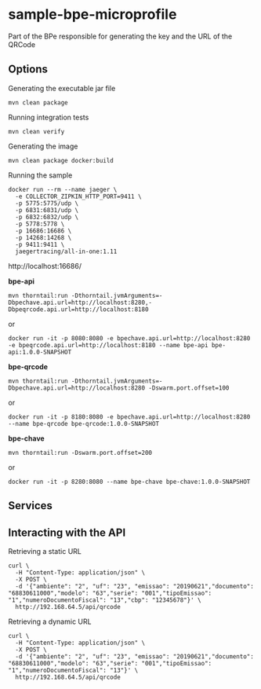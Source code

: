 # sample-bpe-microprofile
Part of the BPe responsible for generating the key and the URL of the QRCode


## Options

Generating the executable jar file

`mvn clean package`

Running integration tests

`mvn clean verify`

Generating the image

`mvn clean package docker:build`

Running the sample

```
docker run --rm --name jaeger \
  -e COLLECTOR_ZIPKIN_HTTP_PORT=9411 \
  -p 5775:5775/udp \
  -p 6831:6831/udp \
  -p 6832:6832/udp \
  -p 5778:5778 \
  -p 16686:16686 \
  -p 14268:14268 \
  -p 9411:9411 \
  jaegertracing/all-in-one:1.11  
```  

http://localhost:16686/

**bpe-api**

`mvn thorntail:run -Dthorntail.jvmArguments=-Dbpechave.api.url=http://localhost:8280,-Dbpeqrcode.api.url=http://localhost:8180`

or

`docker run -it -p 8080:8080 -e bpechave.api.url=http://localhost:8280 -e bpeqrcode.api.url=http://localhost:8180 --name bpe-api bpe-api:1.0.0-SNAPSHOT`

**bpe-qrcode**

`mvn thorntail:run -Dthorntail.jvmArguments=-Dbpechave.api.url=http://localhost:8280 -Dswarm.port.offset=100`

or

`docker run -it -p 8180:8080 -e bpechave.api.url=http://localhost:8280 --name bpe-qrcode bpe-qrcode:1.0.0-SNAPSHOT`

**bpe-chave**

`mvn thorntail:run -Dswarm.port.offset=200`

or

`docker run -it -p 8280:8080 --name bpe-chave bpe-chave:1.0.0-SNAPSHOT`


## Services


## Interacting with the API

Retrieving a static URL

```
curl \
  -H "Content-Type: application/json" \
  -X POST \
  -d '{"ambiente": "2", "uf": "23", "emissao": "20190621","documento": "68830611000","modelo": "63","serie": "001","tipoEmissao": "1","numeroDocumentoFiscal": "13","cbp": "12345678"}' \
  http://192.168.64.5/api/qrcode
```

Retrieving a dynamic URL

```
curl \
  -H "Content-Type: application/json" \
  -X POST \
  -d '{"ambiente": "2", "uf": "23", "emissao": "20190621","documento": "68830611000","modelo": "63","serie": "001","tipoEmissao": "1","numeroDocumentoFiscal": "13"}' \
  http://192.168.64.5/api/qrcode
```
